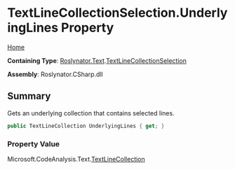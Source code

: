 # TextLineCollectionSelection\.UnderlyingLines Property <a name="_Top"></a>

[Home](../../../../README.md)

**Containing Type**: [Roslynator.Text](../../README.md#_Top)\.[TextLineCollectionSelection](../README.md#_Top)

**Assembly**: Roslynator\.CSharp\.dll

## Summary

Gets an underlying collection that contains selected lines\.

```csharp
public TextLineCollection UnderlyingLines { get; }
```

### Property Value

Microsoft\.CodeAnalysis\.Text\.[TextLineCollection](https://docs.microsoft.com/en-us/dotnet/api/microsoft.codeanalysis.text.textlinecollection)


